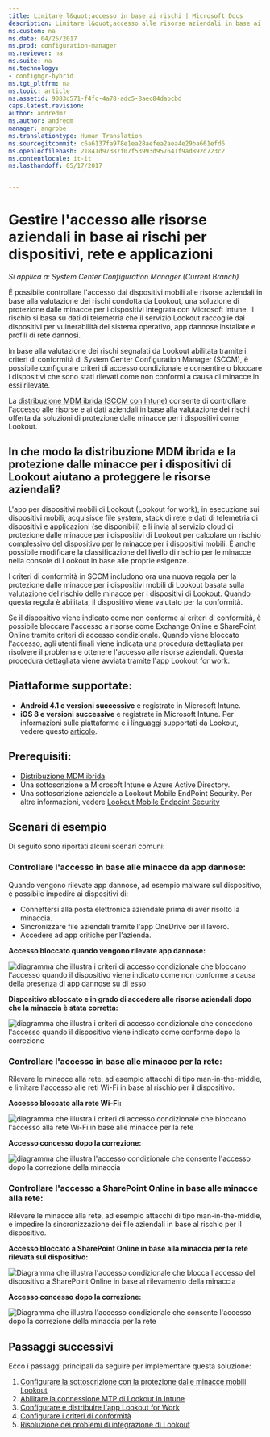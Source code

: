```yaml
---
title: Limitare l&quot;accesso in base ai rischi | Microsoft Docs
description: Limitare l&quot;accesso alle risorse aziendali in base ai rischi per dispositivi, rete e applicazioni.
ms.custom: na
ms.date: 04/25/2017
ms.prod: configuration-manager
ms.reviewer: na
ms.suite: na
ms.technology:
- configmgr-hybrid
ms.tgt_pltfrm: na
ms.topic: article
ms.assetid: 9083c571-f4fc-4a78-adc5-8aec84dabcbd
caps.latest.revision: 
author: andredm7
ms.author: andredm
manager: angrobe
ms.translationtype: Human Translation
ms.sourcegitcommit: c6a6137fa978e1ea28aefea2aea4e29ba661efd6
ms.openlocfilehash: 21841d97387f07f53993d957641f9ad892d723c2
ms.contentlocale: it-it
ms.lasthandoff: 05/17/2017


---
```

# <a name="manage-access-to-company-resource-based-on-device-network-and-application-risk"></a>Gestire l'accesso alle risorse aziendali in base ai rischi per dispositivi, rete e applicazioni

*Si applica a: System Center Configuration Manager (Current Branch)*

È possibile controllare l'accesso dai dispositivi mobili alle risorse aziendali in base alla valutazione dei rischi condotta da Lookout, una soluzione di protezione dalle minacce per i dispositivi integrata con Microsoft Intune. Il rischio si basa su dati di telemetria che il servizio Lookout raccoglie dai dispositivi per vulnerabilità del sistema operativo, app dannose installate e profili di rete dannosi. 

In base alla valutazione dei rischi segnalati da Lookout abilitata tramite i criteri di conformità di System Center Configuration Manager (SCCM), è possibile configurare criteri di accesso condizionale e consentire o bloccare i dispositivi che sono stati rilevati come non conformi a causa di minacce in essi rilevate.

La [distribuzione MDM ibrida (SCCM con Intune) ](https://docs.microsoft.com/sccm/mdm/understand/choose-between-standalone-intune-and-hybrid-mobile-device-management) consente di controllare l'accesso alle risorse e ai dati aziendali in base alla valutazione dei rischi offerta da soluzioni di protezione dalle minacce per i dispositivi come Lookout.

## <a name="how-do-the-hybrid-mdm-deployment-and-lookout-device-threat-protection-help-protect-company-resources"></a>In che modo la distribuzione MDM ibrida e la protezione dalle minacce per i dispositivi di Lookout aiutano a proteggere le risorse aziendali?
L'app per dispositivi mobili di Lookout (Lookout for work), in esecuzione sui dispositivi mobili, acquisisce file system, stack di rete e dati di telemetria di dispositivi e applicazioni (se disponibili) e li invia al servizio cloud di protezione dalle minacce per i dispositivi di Lookout per calcolare un rischio complessivo del dispositivo per le minacce per i dispositivi mobili. È anche possibile modificare la classificazione del livello di rischio per le minacce nella console di Lookout in base alle proprie esigenze.  

I criteri di conformità in SCCM includono ora una nuova regola per la protezione dalle minacce per i dispositivi mobili di Lookout basata sulla valutazione del rischio delle minacce per i dispositivi di Lookout. Quando questa regola è abilitata, il dispositivo viene valutato per la conformità.

Se il dispositivo viene indicato come non conforme ai criteri di conformità, è possibile bloccare l'accesso a risorse come Exchange Online e SharePoint Online tramite criteri di accesso condizionale. Quando viene bloccato l'accesso, agli utenti finali viene indicata una procedura dettagliata per risolvere il problema e ottenere l'accesso alle risorse aziendali. Questa procedura dettagliata viene avviata tramite l'app Lookout for work.

## <a name="supported-platforms"></a>Piattaforme supportate:
* **Android 4.1 e versioni successive** e registrate in Microsoft Intune.
* **iOS 8 e versioni successive** e registrate in Microsoft Intune.
Per informazioni sulle piattaforme e i linguaggi supportati da Lookout, vedere questo [articolo](https://personal.support.lookout.com/hc/en-us/articles/114094140253).

## <a name="prerequisites"></a>Prerequisiti:
* [Distribuzione MDM ibrida](https://docs.microsoft.com/sccm/mdm/understand/choose-between-standalone-intune-and-hybrid-mobile-device-management)
* Una sottoscrizione a Microsoft Intune e Azure Active Directory.
* Una sottoscrizione aziendale a Lookout Mobile EndPoint Security.  Per altre informazioni, vedere [Lookout Mobile Endpoint Security](https://www.lookout.com/products/mobile-endpoint-security)

## <a name="example-scenarios"></a>Scenari di esempio
Di seguito sono riportati alcuni scenari comuni:
### <a name="control-access-based-on-threat-from-malicious-apps"></a>Controllare l'accesso in base alle minacce da app dannose:
Quando vengono rilevate app dannose, ad esempio malware sul dispositivo, è possibile impedire ai dispositivi di:
* Connettersi alla posta elettronica aziendale prima di aver risolto la minaccia.
* Sincronizzare file aziendali tramite l'app OneDrive per il lavoro.
* Accedere ad app critiche per l'azienda.

**Accesso bloccato quando vengono rilevate app dannose:**

![diagramma che illustra i criteri di accesso condizionale che bloccano l'accesso quando il dispositivo viene indicato come non conforme a causa della presenza di app dannose su di esso](media/config-mgr-maliciousapps_blocked.png)

**Dispositivo sbloccato e in grado di accedere alle risorse aziendali dopo che la minaccia è stata corretta:**

![diagramma che illustra i criteri di accesso condizionale che concedono l'accesso quando il dispositivo viene indicato come conforme dopo la correzione](media/config-mgr-maliciousapps-unblocked.png)
### <a name="control-access-based-on-threat-to-network"></a>Controllare l'accesso in base alle minacce per la rete:
Rilevare le minacce alla rete, ad esempio attacchi di tipo man-in-the-middle, e limitare l'accesso alle reti Wi-Fi in base al rischio per il dispositivo.

**Accesso bloccato alla rete Wi-Fi:**

![diagramma che illustra i criteri di accesso condizionale che bloccano l'accesso alla rete Wi-Fi in base alle minacce per la rete](media/config-mgr-network-wifi-blocked.png)

**Accesso concesso dopo la correzione:**

![diagramma che illustra l'accesso condizionale che consente l'accesso dopo la correzione della minaccia](media/config-mgr-network-wifi-unblocked.png)
### <a name="control-access-to-sharepoint-online-based-on-threat-to-network"></a>Controllare l'accesso a SharePoint Online in base alle minacce alla rete:

Rilevare le minacce alla rete, ad esempio attacchi di tipo man-in-the-middle, e impedire la sincronizzazione dei file aziendali in base al rischio per il dispositivo.

**Accesso bloccato a SharePoint Online in base alla minaccia per la rete rilevata sul dispositivo:**

![Diagramma che illustra l'accesso condizionale che blocca l'accesso del dispositivo a SharePoint Online in base al rilevamento della minaccia](media/config-mgr-network-spo-blocked.png)


**Accesso concesso dopo la correzione:**

![Diagramma che illustra l'accesso condizionale che consente l'accesso dopo la correzione della minaccia per la rete](media/config-mgr-network-spo-unblocked.png)

## <a name="next-steps"></a>Passaggi successivi
Ecco i passaggi principali da seguire per implementare questa soluzione:
1.    [Configurare la sottoscrizione con la protezione dalle minacce mobili Lookout](set-up-your-subscription-with-lookout.md)
2.    [Abilitare la connessione MTP di Lookout in Intune](enable-lookout-connection-in-intune.md)
3.  [Configurare e distribuire l'app Lookout for Work](configure-and-deploy-lookout-for-work-apps.md)
4.    [Configurare i criteri di conformità](enable-device-threat-protection-rule-compliance-policy.md)
5.    [Risoluzione dei problemi di integrazione di Lookout](troubleshoot-lookout-integration.md)

